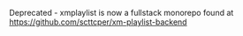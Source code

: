 Deprecated - xmplaylist is now a fullstack monorepo found at https://github.com/scttcper/xm-playlist-backend
